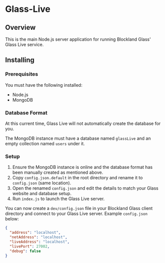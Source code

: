 # Glass-Live

## Overview

This is the main Node.js server application for running Blockland Glass' Glass Live service.

## Installing

### Prerequisites

You must have the following installed:

- Node.js
- MongoDB

### Database Format

At this current time, Glass Live will not automatically create the database for you.

The MongoDB instance must have a database named `glassLive` and an empty collection named `users` under it.

### Setup

1. Ensure the MongoDB instance is online and the database format has been manually created as mentioned above.
2. Copy `config.json.default` in the root directory and rename it to `config.json` (same location).
3. Open the renamed `config.json` and edit the details to match your Glass website and database setup.
4. Run `index.js` to launch the Glass Live server.

You can now create a `dev/config.json` file in your Blockland Glass client directory and connect to your Glass Live server.
Example `config.json` below:

```json
{
  "address": "localhost",
  "netAddress": "localhost",
  "liveAddress": "localhost",
  "livePort": 27002,
  "debug": false
}
```